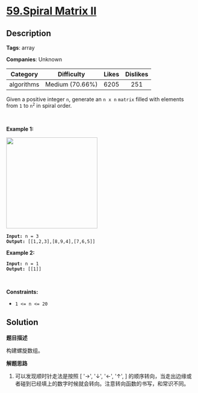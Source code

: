 # [59.Spiral Matrix II](https://leetcode.com/problems/spiral-matrix-ii/description/)

## Description

**Tags**: array

**Companies**: Unknown

| Category | Difficulty | Likes | Dislikes |
| :------: | :--------: | :---: | :------: |
| algorithms | Medium (70.66%) | 6205 | 251 |

<p>Given a positive integer <code>n</code>, generate an <code>n x n</code> <code>matrix</code> filled with elements from <code>1</code> to <code>n<sup>2</sup></code> in spiral order.</p>
<p>&nbsp;</p>
<p><strong class="example">Example 1:</strong></p>
<img alt="" src="https://assets.leetcode.com/uploads/2020/11/13/spiraln.jpg" style="width: 242px; height: 242px;" />
<pre><code><strong>Input:</strong> n = 3
<strong>Output:</strong> [[1,2,3],[8,9,4],[7,6,5]]</code></pre>
<p><strong class="example">Example 2:</strong></p>
<pre><code><strong>Input:</strong> n = 1
<strong>Output:</strong> [[1]]</code></pre>
<p>&nbsp;</p>
<p><strong>Constraints:</strong></p>
<ul>
  <li><code>1 &lt;= n &lt;= 20</code></li>
</ul>

## Solution

**题目描述**

构建螺旋数组。

**解题思路**

1. 可以发现顺时针走法是按照 [ '→', '↓', '←', '↑', ] 的顺序转向，当走出边缘或者碰到已经填上的数字时候就会转向。注意转向函数的书写，和常识不同。

